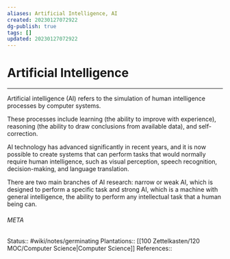 ```yaml
---
aliases: Artificial Intelligence, AI
created: 20230127072922
dg-publish: true
tags: []
updated: 20230127072922
---
```

# Artificial Intelligence
---
Artificial intelligence (AI) refers to the simulation of human intelligence processes by computer systems.

These processes include learning (the ability to improve with experience), reasoning (the ability to draw conclusions from available data), and self-correction.

AI technology has advanced significantly in recent years, and it is now possible to create systems that can perform tasks that would normally require human intelligence, such as visual perception, speech recognition, decision-making, and language translation.

There are two main branches of AI research: narrow or weak AI, which is designed to perform a specific task and strong AI, which is a machine with general intelligence, the ability to perform any intellectual task that a human being can.



###### META
Status:: #wiki/notes/germinating 
Plantations:: [[100 Zettelkasten/120 MOC/Computer Science\|Computer Science]]
References:: 
